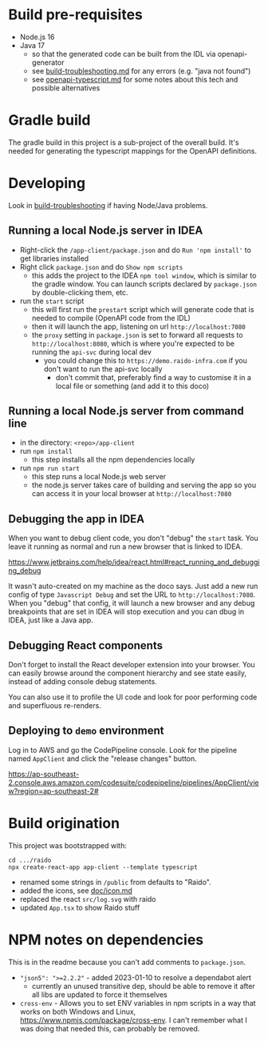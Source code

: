 
# Build pre-requisites

* Node.js 16
* Java 17
  * so that the generated code can be built from the IDL via openapi-generator 
  * see [build-troubleshooting.md](../doc/development/build-troubleshooting.md)
  for any errors (e.g. "java not found")
  * see [openapi-typescript.md](./doc/openapi-typescript.md) for some notes
  about this tech and possible alternatives


# Gradle build

The gradle build in this project is a sub-project of the overall build. It's 
needed for generating the typescript mappings for the OpenAPI definitions. 

  
# Developing 

Look in [build-troubleshooting](../doc/development/build-troubleshooting.md) if 
having Node/Java problems.

## Running a local Node.js server in IDEA

* Right-click the `/app-client/package.json` and do `Run 'npm install'` to get
libraries installed
* Right click `package.json` and do `Show npm scripts`
  * this adds the project to the IDEA `npm tool window`, which is similar to 
  the gradle window.  You can launch scripts declared by `package.json` by 
  double-clicking them, etc.
* run the `start` script
  * this will first run the `prestart` script which will generate code 
    that is needed to compile (OpenAPI code from the IDL)
  * then it will launch the app, listening on url `http://localhost:7080` 
  * the `proxy` setting in `package.json` is set to forward all requests to 
  `http://localhost:8080`, which is where you're expected to be running the 
  `api-svc` during local dev
    * you could change this to `https://demo.raido-infra.com` if you don't want
    to run the api-svc locally
      * don't commit that, preferably find a way to customise it in a local 
      file or something (and add it to this doco)

## Running a local Node.js server from command line

* in the directory: `<repo>/app-client`
* run `npm install`
  * this step installs all the npm dependencies locally
* run `npm run start`
  * this step runs a local Node.js web server
  * the node.js server takes care of building and serving the app so you can
  access it in your local browser at `http://localhost:7080`


## Debugging the app in IDEA

When you want to debug client code, you don't "debug" the `start` task.  You
leave it running as normal and run a new browser that is linked to IDEA. 

https://www.jetbrains.com/help/idea/react.html#react_running_and_debugging_debug

It wasn't auto-created on my machine as the doco says.
Just add a new run config of type `Javascript Debug` and set the URL to 
`http://localhost:7080`.
When you "debug" that config, it will launch a new browser and any debug 
breakpoints that are set in IDEA will stop execution and you can dbug in IDEA,
just like a Java app.


## Debugging React components

Don't forget to install the React developer extension into your browser.
You can easily browse around the component hierarchy and see state easily, 
instead of adding console debug statements.

You can also use it to profile the UI code and look for poor performing code 
and superfluous re-renders.


## Deploying to `demo` environment

Log in to AWS and go the CodePipeline console.
Look for the pipeline named `AppClient` and click the "release changes" button.

https://ap-southeast-2.console.aws.amazon.com/codesuite/codepipeline/pipelines/AppClient/view?region=ap-southeast-2#


# Build origination

This project was bootstrapped with:
```
cd .../raido
npx create-react-app app-client --template typescript
```

* renamed some strings in `/public` from defaults to "Raido".
* added the icons, see [doc/icon.md](doc/icon.md)
* replaced the react `src/log.svg` with raido
* updated `App.tsx` to show Raido stuff


# NPM notes on dependencies

This is in the readme because you can't add comments to `package.json`.

* `"json5": ">=2.2.2"` - added 2023-01-10 to resolve a dependabot alert
  * currently an unused transitive dep, should be able to remove it after all 
    libs are updated to force it themselves
* `cross-env` - Allows you to set ENV variables in npm scripts in a way that
  works on both Windows and Linux, https://www.npmjs.com/package/cross-env.
  I can't remember what I was doing that needed this, can probably be removed.
